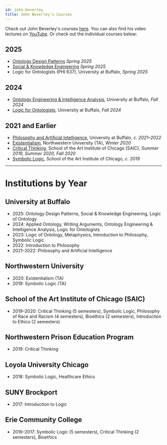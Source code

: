 ```yaml
---
id: john-beverley
title: John Beverley's Courses
---
```


Check out John Beverley's courses [here](https://www.johnbeverley.com/). 
You can also find his video lectures on [YouTube](https://www.youtube.com/@johnbeve).
Or check out the individual courses below:

## 2025
- [Ontology Design Patterns](https://github.com/Applied-Ontology-Education/design-patterns) *Spring 2025*
- [Social & Knowledge Engineering](https://github.com/Applied-Ontology-Education/social-and-knowledge-engineering) *Spring 2025*
- Logic for Ontologists (PHI 637), University at Buffalo, *Spring 2025*

## 2024
- [Ontology Engineering & Intelligence Analysis](https://github.com/Applied-Ontology-Education/Ontology-and-Intel-Analysis-Fall-2024), University at Buffalo, *Fall 2024*
- [Logic for Ontologists](https://github.com/Applied-Ontology-Education/Logic-for-Ontologists-Fall-2024), University at Buffalo, *Fall 2024*

## 2021 and Earlier
- [Philosophy and Artificial Intelligence](https://johnbeverley.com/philosophy-and-artificial-intelligence), University at Buffalo, *c. 2021–2022*
- [Existentialism](https://johnbeverley.com/existentialism), Northwestern University (TA), *Winter 2020*
- [Critical Thinking](https://johnbeverley.com/critical-thinking), School of the Art Institute of Chicago (SAIC), *Summer 2019, Summer 2020, Fall 2020*
- [Symbolic Logic](https://johnbeverley.com/symbolic-logic), School of the Art Institute of Chicago, *c. 2019*

---

# Institutions by Year

## University at Buffalo
- 2025: Ontology Design Patterns, Social & Knowledge Engineering, Logic of Ontology  
- 2024: Applied Ontology, Writing Arguments, Ontology Engineering & Intelligence Analysis, Logic for Ontologists  
- 2023: Logic of Ontology, Metaphysics, Introduction to Philosophy, Symbolic Logic  
- 2022: Introduction to Philosophy  
- 2021–2022: Philosophy and Artificial Intelligence  

## Northwestern University
- 2020: Existentialism (TA)  
- 2019: Symbolic Logic (TA)  

## School of the Art Institute of Chicago (SAIC)
- 2019–2020: Critical Thinking (5 semesters), Symbolic Logic, Philosophy of Race and Racism (4 semesters), Bioethics (2 semesters), Introduction to Ethics (2 semesters)

## Northwestern Prison Education Program
- 2019: Critical Thinking  

## Loyola University Chicago
- 2018: Symbolic Logic, Healthcare Ethics  

## SUNY Brockport
- 2017: Introduction to Logic  

## Erie Community College
- 2016–2017: Symbolic Logic (5 semesters), Critical Thinking (2 semesters), Bioethics

